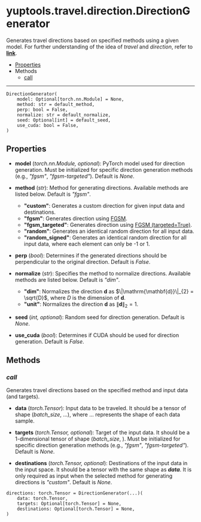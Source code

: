 # yuptools.travel.direction.DirectionGenerator

Generates travel directions based on specified methods using a given model.
For further understanding of the idea of *travel* and *direction*,
refer to [**link**](https://arxiv.org/abs/2210.05742).


- [Properties](#properties)
- Methods
  - [call](#call)


---


```
DirectionGenerator(
    model: Optional[torch.nn.Module] = None,
    method: str = default_method,
    perp: bool = False,
    normalize: str = default_normalize,
    seed: Optional[int] = default_seed,
    use_cuda: bool = False,
)
```

## Properties

- **model** (*torch.nn.Module, optional*):
PyTorch model used for direction generation.
Must be initialized for specific direction generation methods
(e.g., *"fgsm"*, *"fgsm-targeted"*).
Default is *None*.

- **method** (*str*):
Method for generating directions.
Available methods are listed below.
Default is *"fgsm"*.

    - **"custom"**: Generates a custom direction for given input data and destinations.
    - **"fgsm"**: Generates direction using [FGSM](../attacks/FGSM.md).
    - **"fgsm_targeted"**: Generates direction using [FGSM (targeted=True)](../attacks/FGSM.md).
    - **"random"**: Generates an identical random direction for all input data.
    - **"random_signed"**: Generates an identical random direction for all input data,
        where each element can only be -1 or 1.

- **perp** (*bool*):
Determines if the generated directions should be perpendicular to the original direction.
Default is *False*.

- **normalize** (*str*):
Specifies the method to normalize directions.
Available methods are listed below.
Default is *"dim"*.

    - **"dim"**: Normalizes the direction $\mathrm{\mathbf{d}}$ as 
        $\|\mathrm{\mathbf{d}}\|_{2} = \sqrt{D}$,
        where $D$ is the dimension of $\mathrm{\mathbf{d}}$.
    - **"unit"**: Normalizes the direction $\mathrm{\mathbf{d}}$ as 
        $\|\mathrm{\mathbf{d}}\|_{2} = 1$.

- **seed** (*int, optional*):
Random seed for direction generation.
Default is *None*.

- **use_cuda** (*bool*):
Determines if CUDA should be used for direction generation.
Default is *False*.


## Methods


### *call*

Generates travel directions based on the specified method and input data (and targets).

- **data** (*torch.Tensor*):
Input data to be traveled.
It should be a tensor of shape (*batch_size*, ...),
where ... represents the shape of each data sample.

- **targets** (*torch.Tensor, optional*):
Target of the input data.
It should be a 1-dimensional tensor of shape (*batch_size*, ).
Must be initialized for specific direction generation methods
(e.g., *"fgsm"*, *"fgsm-targeted"*).
Default is *None*.

- **destinations** (*torch.Tensor, optional*):
Destinations of the input data in the input space.
It should be a tensor with the same shape as ***data***.
It is only required as input when the selected method for generating directions is *"custom"*.
Default is *None*.

```
directions: torch.Tensor = DirectionGenerator(...)(
    data: torch.Tensor,
    targets: Optional[torch.Tensor] = None,
    destinations: Optional[torch.Tensor] = None,
)
```
